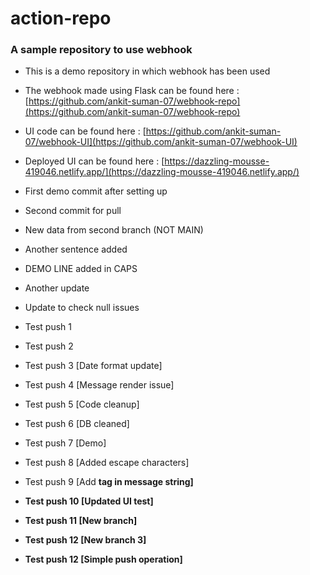 ﻿# action-repo
### A sample repository to use webhook

- This is a demo repository in which webhook has been used
- The webhook made using Flask can be found here : [https://github.com/ankit-suman-07/webhook-repo](https://github.com/ankit-suman-07/webhook-repo)
- UI code can be found here : [https://github.com/ankit-suman-07/webhook-UI](https://github.com/ankit-suman-07/webhook-UI)
- Deployed UI can be found here : [https://dazzling-mousse-419046.netlify.app/](https://dazzling-mousse-419046.netlify.app/)

- First demo commit after setting up
- Second commit for pull
- New data from second branch (NOT MAIN)
- Another sentence added
- DEMO LINE added in CAPS
- Another update
- Update to check null issues
- Test push 1
- Test push 2
- Test push 3 [Date format update]
- Test push 4 [Message render issue]
- Test push 5 [Code cleanup]
- Test push 6 [DB cleaned]
- Test push 7 [Demo]
- Test push 8 [Added escape characters]
- Test push 9 [Add <b> tag in message string]
- Test push 10 [Updated UI test]
- Test push 11 [New branch]
- Test push 12 [New branch 3]
- Test push 12 [Simple push operation]